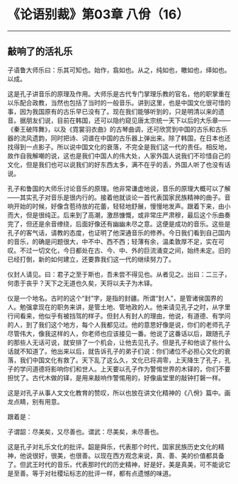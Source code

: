 # 《论语别裁》第03章 八佾（16）

------

## 敲响了的活礼乐

子语鲁大师乐曰：乐其可知也。始作，翕如也。从之，纯如也，皦如也，绎如也。以成。

这是孔子讲音乐的原理及作用。大师乐是古代专门掌理乐教的官名，他的职掌重在以乐配合政教，当然也包括了当时的一般音乐。讲到这里，也是中国文化很可惜的事，因为我国原有的古乐早已没有了。现在我们能够听到的，只是明清以来的遗音。据朋友们说，目前在韩国，还可以隐约窥见唐太宗统一天下以后的大乐章——《秦王破阵舞》，以及《霓裳羽衣曲》的古琴曲调，还可欣赏到中国的古乐和古乐器的流风遗韵，同时把诗、词谱在中国的古乐器上弹出来。除了韩国，在日本也还找得到一点影子。所以说中国文化的衰落，不完全是我们这一代的责任。相反地，故作自我解嘲的说，这也是我们中国人的伟大处，人家外国人说我们不珍惜自己的文化，但是我们也可以说我们的好东西太多，满不在乎的丢，外国人听了也没有话说。

孔子和鲁国的大师乐讨论音乐的原理。他非常谦虚地说，音乐的原理大概可以了解——其实孔子对音乐是很内行的。接着他就谈论一首代表国家民族精神的曲子。音响开始的时候，好像含苞待放的花蕾，轻轻地舒展，慢慢地发声。跟着下来，由小而大，但是很纯正。后来到了高潮，激昂慷慨，或非常庄严肃穆，最后这个乐曲奏完了，但还是余音缭绕，后面好像还有幽幽未尽之意。这便是成功的音乐。这些是孔子的客气话，请教的态度，也证明了他深通音乐的修养。今日我们看到自己国内的音乐，的确是问题很大，中不中、西不西；轻薄有余，温柔敦厚不足，实在可叹。不过一切文化，今日都处在古、今、中、外的巨流涌变之间，始终未定。旧的已经打倒，新的如何建立，还要靠我们这一代的继续努力了。

仪封人请见。曰：君子之至于斯也，吾未尝不得见也。从者见之。出曰：二三子，何患于丧乎？天下之无道也久矣，天将以夫子为木铎。

仪是一个地名。古时的这个“封”字，是指的封疆。所谓“封人”，是管诸侯国界的人。勉强拿现在的职务来讲，是管土地、管地政的人。他来请见孔子之时，从字里行间看来，他似乎有被挡驾的样子。但封人有封人的理由，他说，有道德、有学问的人，到了我们这个地方，每个人我都见过。他的意思好像是说，你们的老师孔子尽管伟大，像我这样的人，你老师也应该接见一番。他说了这番话以后，跟随孔子的那些人无话可说，就安排了一个机会，让他去见孔子。但是孔子和他谈了些什么话就不知道了。他出来以后，就告诉孔子的弟子们说：你们诸位不必担心文化的衰落，我们中国文化有救了。天下乱了这么久，文化已将凋零，上天降生了孔子，孔子的学问道德将影响你们和世人。上天要以孔子作为警惕世界的木铎的，你们不要担忧了。古代木做的铎，是用来敲响作警惕用的，好像庙堂里的敲钟打磐一样。

这是对孔子从事人文文化教育的赞叹，所以也放在讲文化精神的《八佾》篇中。画龙点睛，别有用意。

跟着是：

子谓韶：尽美矣，又尽善也。谓武：尽美矣，未尽善也。

这是孔子对礼乐文化的批评。韶是舜乐，代表那个时代，国家民族历史文化的精神，他说很好，很美，也很善。以现在西方观念来说，真、善、美的价值都具备了。但武王时代的音乐，代表那时代的历史精神，好是好，美是真美，可不能说它是至善。等于对社稷坛标志的批评一样，都有点遗憾的味道。

